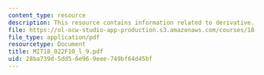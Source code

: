 ```yaml
---
content_type: resource
description: This resource contains information related to derivative.
file: https://ol-ocw-studio-app-production.s3.amazonaws.com/courses/18-022-calculus-of-several-variables-fall-2010/28ba739d5dd56e969eee749bf64d45bf_MIT18_022F10_l_9.pdf
file_type: application/pdf
resourcetype: Document
title: MIT18_022F10_l_9.pdf
uid: 28ba739d-5dd5-6e96-9eee-749bf64d45bf
---
```

